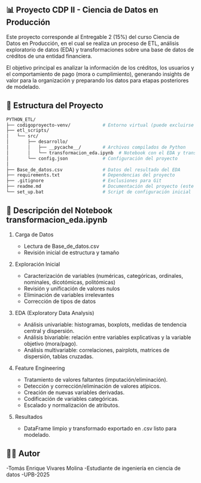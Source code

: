 ## 📊 Proyecto CDP II - Ciencia de Datos en Producción

Este proyecto corresponde al Entregable 2 (15%) del curso Ciencia de Datos en Producción, en el cual se realiza un proceso de ETL, análisis exploratorio de datos (EDA) y transformaciones sobre una base de datos de créditos de una entidad financiera.

El objetivo principal es analizar la información de los créditos, los usuarios y el comportamiento de pago (mora o cumplimiento), generando insights de valor para la organización y preparando los datos para etapas posteriores de modelado.

## 📂 Estructura del Proyecto  

```bash
PYTHON_ETL/
├── codigoproyecto-venv/            # Entorno virtual (puede excluirse del repo)
├── etl_scripts/
│   └── src/
│       ├── desarrollo/
│       │   ├── __pycache__/        # Archivos compilados de Python
│       │   └── transformacion_eda.ipynb  # Notebook con el EDA y transformaciones
│       └── config.json             # Configuración del proyecto
│
├── Base_de_datos.csv               # Datos del resultado del EDA
├── requirements.txt                # Dependencias del proyecto
├── .gitignore                      # Exclusiones para Git
├── readme.md                       # Documentación del proyecto (este archivo)
└── set_up.bat                      # Script de configuración inicial
```
## 📖 Descripción del Notebook transformacion_eda.ipynb
1. Carga de Datos  
   - Lectura de Base_de_datos.csv  
   - Revisión inicial de estructura y tamaño  

2. Exploración Inicial  
   - Caracterización de variables (numéricas, categóricas, ordinales, nominales, dicotómicas, politómicas)  
   - Revisión y unificación de valores nulos  
   - Eliminación de variables irrelevantes  
   - Corrección de tipos de datos  

3. EDA (Exploratory Data Analysis)  
   - Análisis univariable: histogramas, boxplots, medidas de tendencia central y dispersión.  
   - Análisis bivariable: relación entre variables explicativas y la variable objetivo (mora/pago).  
   - Análisis multivariable: correlaciones, pairplots, matrices de dispersión, tablas cruzadas.  

4. Feature Engineering  
   - Tratamiento de valores faltantes (imputación/eliminación).  
   - Detección y corrección/eliminación de valores atípicos.  
   - Creación de nuevas variables derivadas.  
   - Codificación de variables categóricas.  
   - Escalado y normalización de atributos.  

5. Resultados  
   - DataFrame limpio y transformado exportado en .csv listo para modelado.  

## 👨‍💻 Autor
-Tomás Enrique Vivares Molina
-Estudiante de ingeniería en ciencia de datos
-UPB-2025





